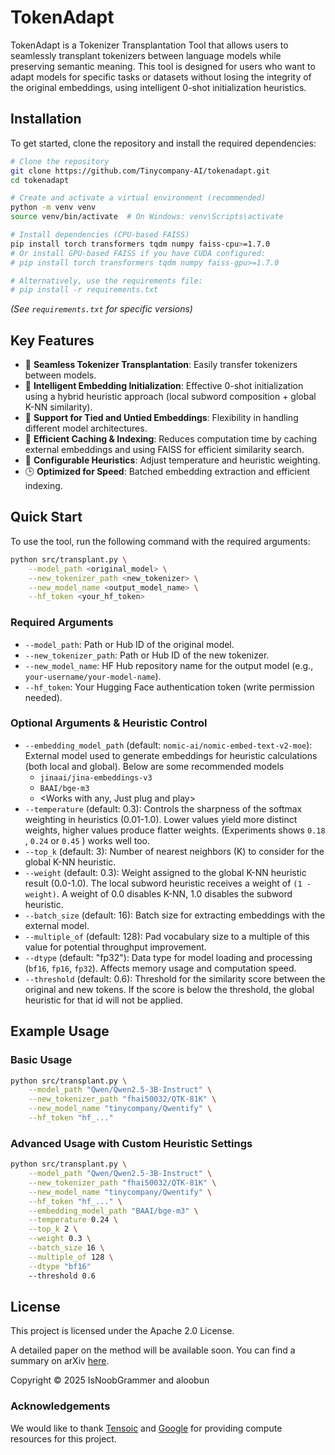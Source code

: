 # TokenAdapt


TokenAdapt is a Tokenizer Transplantation Tool that allows users to seamlessly transplant tokenizers between language models while preserving semantic meaning. This tool is designed for users who want to adapt models for specific tasks or datasets without losing the integrity of the original embeddings, using intelligent 0-shot initialization heuristics.

## Installation

To get started, clone the repository and install the required dependencies:

```bash
# Clone the repository
git clone https://github.com/Tinycompany-AI/tokenadapt.git
cd tokenadapt

# Create and activate a virtual environment (recommended)
python -m venv venv
source venv/bin/activate  # On Windows: venv\Scripts\activate

# Install dependencies (CPU-based FAISS)
pip install torch transformers tqdm numpy faiss-cpu>=1.7.0
# Or install GPU-based FAISS if you have CUDA configured:
# pip install torch transformers tqdm numpy faiss-gpu>=1.7.0

# Alternatively, use the requirements file:
# pip install -r requirements.txt
```
*(See `requirements.txt` for specific versions)*

## Key Features

- 🔄 **Seamless Tokenizer Transplantation**: Easily transfer tokenizers between models.
- 🧠 **Intelligent Embedding Initialization**: Effective 0-shot initialization using a hybrid heuristic approach (local subword composition + global K-NN similarity).
- 🔗 **Support for Tied and Untied Embeddings**: Flexibility in handling different model architectures.
- 🚀 **Efficient Caching & Indexing**: Reduces computation time by caching external embeddings and using FAISS for efficient similarity search.
- 🎯 **Configurable Heuristics**: Adjust temperature and heuristic weighting.
- 🕒 **Optimized for Speed**: Batched embedding extraction and efficient indexing.

## Quick Start

To use the tool, run the following command with the required arguments:

```bash
python src/transplant.py \
    --model_path <original_model> \
    --new_tokenizer_path <new_tokenizer> \
    --new_model_name <output_model_name> \
    --hf_token <your_hf_token>
```

### Required Arguments

-   `--model_path`: Path or Hub ID of the original model.
-   `--new_tokenizer_path`: Path or Hub ID of the new tokenizer.
-   `--new_model_name`: HF Hub repository name for the output model (e.g., `your-username/your-model-name`).
-   `--hf_token`: Your Hugging Face authentication token (write permission needed).

### Optional Arguments & Heuristic Control

-   `--embedding_model_path` (default: `nomic-ai/nomic-embed-text-v2-moe`): External model used to generate embeddings for heuristic calculations (both local and global). Below are some recommended models
     - `jinaai/jina-embeddings-v3`
     - `BAAI/bge-m3`
     - <Works with any, Just plug and play>
-   `--temperature` (default: 0.3): Controls the sharpness of the softmax weighting in heuristics (0.01-1.0). Lower values yield more distinct weights, higher values produce flatter weights. (Experiments shows `0.18` , `0.24` or `0.45` ) works well too. 
-   `--top_k` (default: 3): Number of nearest neighbors (K) to consider for the global K-NN heuristic.
-   `--weight` (default: 0.3): Weight assigned to the global K-NN heuristic result (0.0-1.0). The local subword heuristic receives a weight of `(1 - weight)`. A weight of 0.0 disables K-NN, 1.0 disables the subword heuristic.
-   `--batch_size` (default: 16): Batch size for extracting embeddings with the external model.
-   `--multiple_of` (default: 128): Pad vocabulary size to a multiple of this value for potential throughput improvement.
-   `--dtype` (default: "fp32"): Data type for model loading and processing (`bf16`, `fp16`, `fp32`). Affects memory usage and computation speed.
-   `--threshold` (default: 0.6): Threshold for the similarity score between the original and new tokens. If the score is below the threshold, the global heuristic for that id will not be applied.

## Example Usage

### Basic Usage

```bash
python src/transplant.py \
    --model_path "Qwen/Qwen2.5-3B-Instruct" \
    --new_tokenizer_path "fhai50032/QTK-81K" \
    --new_model_name "tinycompany/Qwentify" \
    --hf_token "hf_..."
```

### Advanced Usage with Custom Heuristic Settings

```bash
python src/transplant.py \
    --model_path "Qwen/Qwen2.5-3B-Instruct" \
    --new_tokenizer_path "fhai50032/QTK-81K" \
    --new_model_name "tinycompany/Qwentify" \
    --hf_token "hf_..." \
    --embedding_model_path "BAAI/bge-m3" \
    --temperature 0.24 \
    --top_k 2 \
    --weight 0.3 \
    --batch_size 16 \
    --multiple_of 128 \
    --dtype "bf16"
    --threshold 0.6
```

## License

This project is licensed under the Apache 2.0 License.

A detailed paper on the method will be available soon. You can find a summary on arXiv [here](https://arxiv.org/abs/XXXX.XXXX).

Copyright © 2025 IsNoobGrammer and aloobun

### Acknowledgements

We would like to thank [Tensoic](https://github.com/tensoic/) and [Google](https://github.com/AI-Hypercomputer) for providing compute resources for this project.



